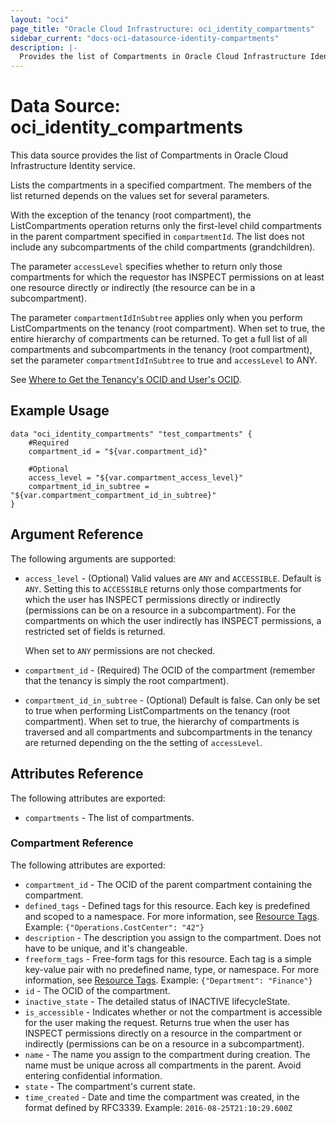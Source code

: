 ```yaml
---
layout: "oci"
page_title: "Oracle Cloud Infrastructure: oci_identity_compartments"
sidebar_current: "docs-oci-datasource-identity-compartments"
description: |-
  Provides the list of Compartments in Oracle Cloud Infrastructure Identity service
---
```


# Data Source: oci_identity_compartments
This data source provides the list of Compartments in Oracle Cloud Infrastructure Identity service.

Lists the compartments in a specified compartment. The members of the list
returned depends on the values set for several parameters.

With the exception of the tenancy (root compartment), the ListCompartments operation
returns only the first-level child compartments in the parent compartment specified in
`compartmentId`. The list does not include any subcompartments of the child
compartments (grandchildren).

The parameter `accessLevel` specifies whether to return only those compartments for which the
requestor has INSPECT permissions on at least one resource directly
or indirectly (the resource can be in a subcompartment).

The parameter `compartmentIdInSubtree` applies only when you perform ListCompartments on the
tenancy (root compartment). When set to true, the entire hierarchy of compartments can be returned.
To get a full list of all compartments and subcompartments in the tenancy (root compartment),
set the parameter `compartmentIdInSubtree` to true and `accessLevel` to ANY.

See [Where to Get the Tenancy's OCID and User's OCID](https://docs.cloud.oracle.com/iaas/Content/API/Concepts/apisigningkey.htm#five).


## Example Usage

```hcl
data "oci_identity_compartments" "test_compartments" {
	#Required
	compartment_id = "${var.compartment_id}"

	#Optional
	access_level = "${var.compartment_access_level}"
	compartment_id_in_subtree = "${var.compartment_compartment_id_in_subtree}"
}
```

## Argument Reference

The following arguments are supported:

* `access_level` - (Optional) Valid values are `ANY` and `ACCESSIBLE`. Default is `ANY`. Setting this to `ACCESSIBLE` returns only those compartments for which the user has INSPECT permissions directly or indirectly (permissions can be on a resource in a subcompartment). For the compartments on which the user indirectly has INSPECT permissions, a restricted set of fields is returned.

	When set to `ANY` permissions are not checked. 
* `compartment_id` - (Required) The OCID of the compartment (remember that the tenancy is simply the root compartment). 
* `compartment_id_in_subtree` - (Optional) Default is false. Can only be set to true when performing ListCompartments on the tenancy (root compartment). When set to true, the hierarchy of compartments is traversed and all compartments and subcompartments in the tenancy are returned depending on the the setting of `accessLevel`. 


## Attributes Reference

The following attributes are exported:

* `compartments` - The list of compartments.

### Compartment Reference

The following attributes are exported:

* `compartment_id` - The OCID of the parent compartment containing the compartment.
* `defined_tags` - Defined tags for this resource. Each key is predefined and scoped to a namespace. For more information, see [Resource Tags](https://docs.cloud.oracle.com/iaas/Content/General/Concepts/resourcetags.htm). Example: `{"Operations.CostCenter": "42"}` 
* `description` - The description you assign to the compartment. Does not have to be unique, and it's changeable.
* `freeform_tags` - Free-form tags for this resource. Each tag is a simple key-value pair with no predefined name, type, or namespace. For more information, see [Resource Tags](https://docs.cloud.oracle.com/iaas/Content/General/Concepts/resourcetags.htm). Example: `{"Department": "Finance"}` 
* `id` - The OCID of the compartment.
* `inactive_state` - The detailed status of INACTIVE lifecycleState.
* `is_accessible` - Indicates whether or not the compartment is accessible for the user making the request. Returns true when the user has INSPECT permissions directly on a resource in the compartment or indirectly (permissions can be on a resource in a subcompartment). 
* `name` - The name you assign to the compartment during creation. The name must be unique across all compartments in the parent. Avoid entering confidential information. 
* `state` - The compartment's current state.
* `time_created` - Date and time the compartment was created, in the format defined by RFC3339.  Example: `2016-08-25T21:10:29.600Z` 

